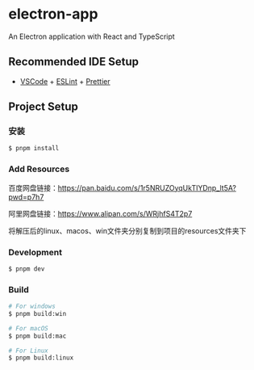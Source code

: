 # electron-app

An Electron application with React and TypeScript

## Recommended IDE Setup

- [VSCode](https://code.visualstudio.com/) + [ESLint](https://marketplace.visualstudio.com/items?itemName=dbaeumer.vscode-eslint) + [Prettier](https://marketplace.visualstudio.com/items?itemName=esbenp.prettier-vscode)

## Project Setup

### 安装

```bash
$ pnpm install
```

### Add Resources

百度网盘链接：https://pan.baidu.com/s/1r5NRUZOyqUkTIYDnp_lt5A?pwd=p7h7

阿里网盘链接：https://www.alipan.com/s/WRjhfS4T2p7

将解压后的linux、macos、win文件夹分别复制到项目的resources文件夹下

### Development

```bash
$ pnpm dev
```

### Build

```bash
# For windows
$ pnpm build:win

# For macOS
$ pnpm build:mac

# For Linux
$ pnpm build:linux
```
